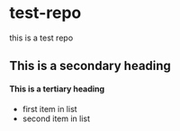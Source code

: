 # test-repo
this is a test repo
## This is a secondary heading

#### This is a tertiary heading

* first item in list 
* second item in list

